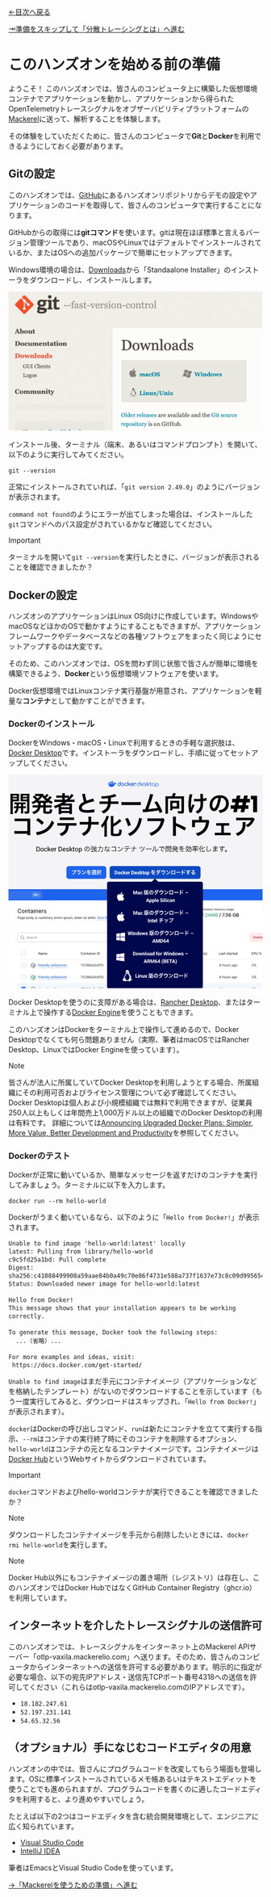 [←目次へ戻る](../README.md)

[⇥準備をスキップして「分散トレーシングとは」へ進む](../03-distributedtracing/README.md)

# このハンズオンを始める前の準備

ようこそ！ このハンズオンでは、皆さんのコンピュータ上に構築した仮想環境コンテナでアプリケーションを動かし、アプリケーションから得られたOpenTelemetryトレースシグナルをオブザーバビリティプラットフォームの[Mackerel](https://ja.mackerel.io)に送って、解析することを体験します。

その体験をしていただくために、皆さんのコンピュータで**Git**と**Docker**を利用できるようにしておく必要があります。

## Gitの設定

このハンズオンでは、[GitHub](https://github.com)にあるハンズオンリポジトリからデモの設定やアプリケーションのコードを取得して、皆さんのコンピュータで実行することになります。

GitHubからの取得には**gitコマンド**を使います。gitは現在ほぼ標準と言えるバージョン管理ツールであり、macOSやLinuxではデフォルトでインストールされているか、またはOSへの追加パッケージで簡単にセットアップできます。

Windows環境の場合は、[Downloads](https://git-scm.com/downloads)から「Standaalone Installer」のインストーラをダウンロードし、インストールします。

![](./git-download.png)

インストール後、ターミナル（端末、あるいはコマンドプロンプト）を開いて、以下のように実行してみてください。

```
git --version
```

正常にインストールされていれば、「`git version 2.49.0`」のようにバージョンが表示されます。

`command not found`のようにエラーが出てしまった場合は、インストールした`git`コマンドへのパス設定がされているかなど確認してください。

> [!IMPORTANT]
> ターミナルを開いて`git --version`を実行したときに、バージョンが表示されることを確認できましたか？

## Dockerの設定

ハンズオンのアプリケーションはLinux OS向けに作成しています。WindowsやmacOSなどほかのOSで動かすようにすることもできますが、アプリケーションフレームワークやデータベースなどの各種ソフトウェアをまったく同じようにセットアップするのは大変です。

そのため、このハンズオンでは、OSを問わず同じ状態で皆さんが簡単に環境を構築できるよう、**Docker**という仮想環境ソフトウェアを使います。

Docker仮想環境ではLinuxコンテナ実行基盤が用意され、アプリケーションを軽量な**コンテナ**として動かすことができます。

### Dockerのインストール

DockerをWindows・macOS・Linuxで利用するときの手軽な選択肢は、[Docker Desktop](https://www.docker.com/ja-jp/products/docker-desktop/)です。インストーラをダウンロードし、手順に従ってセットアップしてください。

![](./docker-desktop.png)

Docker Desktopを使うのに支障がある場合は、[Rancher Desktop](https://rancherdesktop.io/)、またはターミナル上で操作する[Docker Engine](https://docs.docker.com/engine/)を使うこともできます。

このハンズオンはDockerをターミナル上で操作して進めるので、Docker Desktopでなくても何ら問題ありません（実際、筆者はmacOSではRancher Desktop、LinuxではDocker Engineを使っています）。

> [!NOTE]
> 皆さんが法人に所属していてDocker Desktopを利用しようとする場合、所属組織にその利用可否およびライセンス管理について必ず確認してください。Docker Desktopは個人および小規模組織では無料で利用できますが、従業員250人以上もしくは年間売上1,000万ドル以上の組織でのDocker Desktopの利用は有料です。
> 詳細については[Announcing Upgraded Docker Plans: Simpler, More Value, Better Development and Productivity](https://www.docker.com/blog/november-2024-updated-plans-announcement/)を参照してください。

### Dockerのテスト

Dockerが正常に動いているか、簡単なメッセージを返すだけのコンテナを実行してみましょう。ターミナルに以下を入力します。

```
docker run --rm hello-world
```

Dockerがうまく動いているなら、以下のように「`Hello from Docker!`」が表示されます。

```
Unable to find image 'hello-world:latest' locally
latest: Pulling from library/hello-world
c9c5fd25a1bd: Pull complete
Digest: sha256:c41088499908a59aae84b0a49c70e86f4731e588a737f1637e73c8c09d995654
Status: Downloaded newer image for hello-world:latest

Hello from Docker!
This message shows that your installation appears to be working correctly.

To generate this message, Docker took the following steps:
  ...（省略）...

For more examples and ideas, visit:
 https://docs.docker.com/get-started/
```

`Unable to find image`はまだ手元にコンテナイメージ（アプリケーションなどを格納したテンプレート）がないのでダウンロードすることを示しています（もう一度実行してみると、ダウンロードはスキップされ、「`Hello from Docker!`」が表示されます）。

`docker`はDockerの呼び出しコマンド、`run`は新たにコンテナを立てて実行する指示、`--rm`はコンテナの実行終了時にそのコンテナを削除するオプション、`hello-world`はコンテナの元となるコンテナイメージです。コンテナイメージは[Docker Hub](https://hub.docker.com/)というWebサイトからダウンロードされています。

> [!IMPORTANT]
> `docker`コマンドおよびhello-worldコンテナが実行できることを確認できましたか？

> [!NOTE]
> ダウンロードしたコンテナイメージを手元から削除したいときには、`docker rmi hello-world`を実行します。

> [!NOTE]
> Docker Hub以外にもコンテナイメージの置き場所（レジストリ）は存在し、このハンズオンではDocker HubではなくGitHub Container Registry（ghcr.io）を利用しています。

## インターネットを介したトレースシグナルの送信許可

このハンズオンでは、トレースシグナルをインターネット上のMackerel APIサーバー「otlp-vaxila.mackerelio.com」へ送ります。そのため、皆さんのコンピュータからインターネットへの送信を許可する必要があります。明示的に指定が必要な場合、以下の宛先IPアドレス・送信先TCPポート番号4318への送信を許可してください（これらはotlp-vaxila.mackerelio.comのIPアドレスです）。

- `18.182.247.61`
- `52.197.231.141`
- `54.65.32.56`

## （オプショナル）手になじむコードエディタの用意

ハンズオンの中では、皆さんにプログラムコードを改変してもらう場面も登場します。OSに標準インストールされているメモ帳あるいはテキストエディットを使うことでも進められますが、プログラムコードを書くのに適したコードエディタを利用すると、より進めやすいでしょう。

たとえば以下の2つはコードエディタを含む統合開発環境として、エンジニアに広く知られています。

- [Visual Studio Code](https://code.visualstudio.com/)
- [IntelliJ IDEA](https://www.jetbrains.com/ja-jp/idea/)

筆者はEmacsとVisual Studio Codeを使っています。

[→「Mackerelを使うための準備」へ進む](../02-mackerelsetup/README.md)
